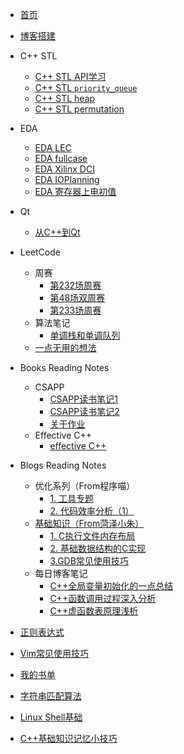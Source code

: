 <!-- docs/_sidebar.md -->

* [首页](/)
* [博客搭建](/blog_build)

* C++ STL
  * [C++ STL API学习](/sources/stl/STL_learning)
  * [C++ STL `priority_queue`](/sources/stl/STL_priority_queue)
  * [C++ STL heap](/sources/stl/STL_heap)
  * [C++ STL permutation](/sources/stl/STL_permutation)

* EDA
  * [EDA LEC](/sources/eda/EDA_LEC)
  * [EDA fullcase](/sources/eda/EDA_fullcase)
  * [EDA Xilinx DCI](/sources/eda/EDA_XilinxDCI)
  * [EDA IOPlanning](/sources/eda/EDA_IOPlanning)
  * [EDA 寄存器上电初值](/sources/eda/EDA_RegsInitVar)

* Qt
  * [从C++到Qt](/sources/qt/00_from_cpp_to_qt)

* LeetCode
  * 周赛
    * [第232场周赛](/sources/leetcode/weekly_contest_232)
    * [第48场双周赛](/sources/leetcode/double_weekly_contest_48)
    * [第233场周赛](/sources/leetcode/weekly_contest_233)
  * 算法笔记
    * [单调栈和单调队列](sources/leetcode/monotonic_stack_and_queue)
  * [一点无用的想法](/sources/leetcode/useless_thought)

* Books Reading Notes
  * CSAPP
    * [CSAPP读书笔记1](/sources/books/csapp/CSAPP_note1)
    * [CSAPP读书笔记2](/sources/books/csapp/CSAPP_note2)
    * [关于作业](/sources/books/csapp/assignment_0)
  * Effective C++
    * [effective C++](/sources/books/effective_cpp/effective_cpp)

* Blogs Reading Notes
  * 优化系列（From程序喵）
    * [1. 工具专题](/sources/blogs/00/note_0)
    * [2. 代码效率分析（1）](/sources/blogs/00/note_1)
  * [基础知识（From菏泽小朱）](https://blog.51cto.com/12138867?s=4)
    * [1. C执行文件内存布局](/sources/blogs/01/note_0)
    * [2. 基础数据结构的C实现](/sources/blogs/01/note_1)
    * [3.GDB常见使用技巧](/sources/blogs/01/note_2)
  * 每日博客笔记
    * [C++全局变量初始化的一点总结](/sources/blogs/02/note_0)
    * [C++函数调用过程深入分析](/sources/blogs/02/note_1)
    * [C++虚函数表原理浅析](/sources/blogs/02/note_2)

* [正则表达式](/regex)
* [Vim常见使用技巧](/vim-use)
* [我的书单](/book-list)
* [字符串匹配算法](/string-match)
* [Linux Shell基础](/linux-shell)
* [C++基础知识记忆小技巧](/cpp-basic-tricks)

